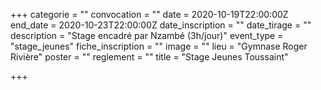 +++
categorie = ""
convocation = ""
date = 2020-10-19T22:00:00Z
end_date = 2020-10-23T22:00:00Z
date_inscription = ""
date_tirage = ""
description = "Stage encadré par Nzambé (3h/jour)"
event_type = "stage_jeunes"
fiche_inscription = ""
image = ""
lieu = "Gymnase Roger Rivière"
poster = ""
reglement = ""
title = "Stage Jeunes Toussaint"

+++
